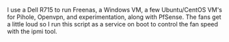 I use a Dell R715 to run Freenas, a Windows VM, a few Ubuntu/CentOS VM's for Pihole, Openvpn, and experimentation, along with PfSense. The fans get a little loud so I run this script as a service on boot to control the fan speed with the ipmi tool.